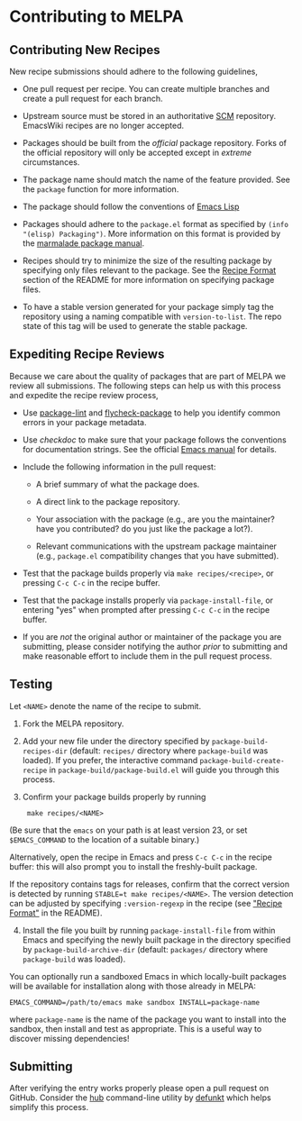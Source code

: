 # Contributing to MELPA

## Contributing New Recipes

New recipe submissions should adhere to the following guidelines,

* One pull request per recipe. You can create multiple branches and
  create a pull request for each branch.

* Upstream source must be stored in an authoritative
  [SCM](https://en.wikipedia.org/wiki/Software_configuration_management)
  repository. EmacsWiki recipes are no longer accepted.

* Packages should be built from the *official* package repository.
  Forks of the official repository will only be accepted except in
  *extreme* circumstances.

* The package name should match the name of the feature provided.  See
  the `package` function for more information.

* The package should follow the conventions of [Emacs Lisp](https://www.gnu.org/software/emacs/manual/html_node/elisp/Tips.html)

* Packages should adhere to the `package.el` format as specified by
  `(info "(elisp) Packaging")`. More information on this format is
  provided by the
  [marmalade package manual](https://web.archive.org/web/20111120220609/http://marmalade-repo.org/doc-files/package.5.html).

* Recipes should try to minimize the size of the resulting package by
  specifying only files relevant to the package. See the
  [Recipe Format](README.md#recipe-format) section of the README for more
  information on specifying package files.

* To have a stable version generated for your package simply tag the
  repository using a naming compatible with `version-to-list`. The
  repo state of this tag will be used to generate the stable package.


## Expediting Recipe Reviews

Because we care about the quality of packages that are part of MELPA
we review all submissions. The following steps can help us with this
process and expedite the recipe review process,

* Use [package-lint](https://github.com/purcell/package-lint)
  and [flycheck-package](https://github.com/purcell/flycheck-package)
  to help you identify common errors in your package metadata.

* Use *checkdoc* to make sure that your package follows the
  conventions for documentation strings. See the official
  [Emacs manual](https://www.gnu.org/software/emacs/manual/html_node/elisp/Documentation-Tips.html#Documentation-Tips) for
  details.

* Include the following information in the pull request:

    * A brief summary of what the package does.

    * A direct link to the package repository.

    * Your association with the package (e.g., are you the maintainer?
      have you contributed? do you just like the package a lot?).

    * Relevant communications with the upstream package maintainer (e.g.,
      `package.el` compatibility changes that you have submitted).

* Test that the package builds properly via `make recipes/<recipe>`,
  or pressing `C-c C-c` in the recipe buffer.

* Test that the package installs properly via `package-install-file`,
  or entering "yes" when prompted after pressing `C-c C-c` in the
  recipe buffer.

* If you are *not* the original author or maintainer of the package you
  are submitting, please consider notifying the author *prior* to submitting
  and make reasonable effort to include them in the pull request process.


## Testing

Let `<NAME>` denote the name of the recipe to submit.

1. Fork the MELPA repository.
2. Add your new file under the directory specified by
`package-build-recipes-dir` (default: `recipes/` directory where
`package-build` was loaded). If you prefer, the interactive command
`package-build-create-recipe` in `package-build/package-build.el` will
guide you through this process.

3. Confirm your package builds properly by running

        make recipes/<NAME>

  (Be sure that the `emacs` on your path is at least version 23, or
  set `$EMACS_COMMAND` to the location of a suitable binary.)

  Alternatively, open the recipe in Emacs and press `C-c C-c` in the
  recipe buffer: this will also prompt you to install the
  freshly-built package.

  If the repository contains tags for releases, confirm that the correct
  version is detected by running `STABLE=t make recipes/<NAME>`.  The
  version detection can be adjusted by specifying `:version-regexp` in
  the recipe (see ["Recipe Format"](README.md#recipe-format) in the
  README).

4. Install the file you built by running `package-install-file` from
within Emacs and specifying the newly built package in the directory
specified by `package-build-archive-dir` (default: `packages/`
directory where `package-build` was loaded).

You can optionally run a sandboxed Emacs in which locally-built
packages will be available for installation along with those already
in MELPA:

```
EMACS_COMMAND=/path/to/emacs make sandbox INSTALL=package-name
```

where `package-name` is the name of the package you want to install
into the sandbox, then install and test as appropriate. This is a
useful way to discover missing dependencies!

## Submitting

After verifying the entry works properly please open a pull request on
GitHub. Consider the [hub](https://github.com/github/hub)
command-line utility by [defunkt](http://chriswanstrath.com/) which
helps simplify this process.
